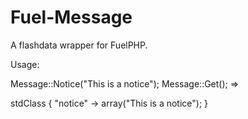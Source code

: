 Fuel-Message
============

A flashdata wrapper for FuelPHP.

Usage:

Message::Notice("This is a notice");
Message::Get(); => 

stdClass {
	"notice" -> array("This is a notice");
}
